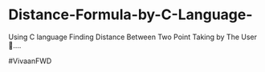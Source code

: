 # Distance-Formula-by-C-Language-
Using C language Finding Distance Between Two Point Taking by The User 👤.... 

#VivaanFWD
